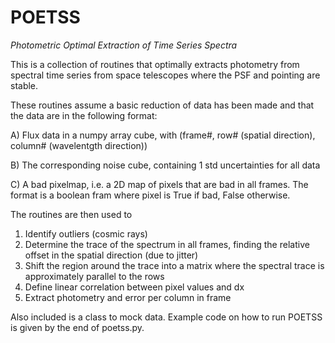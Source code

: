# POETSS
*Photometric Optimal Extraction of Time Series Spectra*

This is a collection of routines that optimally extracts photometry
from spectral time series from space telescopes where the PSF and pointing
are stable.

These routines assume a basic reduction of data has been made and that the data 
are in the following format:

A) Flux data in a numpy array cube, with
(frame#, row# (spatial direction), column# (wavelentgth direction))

B) The corresponding noise cube, containing 1 std uncertainties for all data

C) A bad pixelmap, i.e. a 2D map of pixels that are bad in all frames. The format is
a boolean fram where pixel is True if bad, False otherwise.

The routines are then used to 

1) Identify outliers (cosmic rays)
2) Determine the trace of the spectrum in all frames, finding the relative
    offset in the spatial direction (due to jitter)
3) Shift the region around the trace into a matrix where the spectral trace
    is approximately parallel to the rows
4) Define linear correlation between pixel values and dx
5) Extract photometry and error per column in frame

Also included is a class to mock data. Example code on how to run POETSS
is given by the end of poetss.py.
